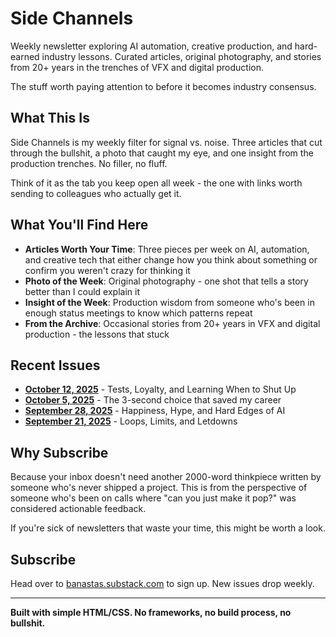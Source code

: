 # Side Channels

Weekly newsletter exploring AI automation, creative production, and hard-earned industry lessons. Curated articles, original photography, and stories from 20+ years in the trenches of VFX and digital production.

The stuff worth paying attention to before it becomes industry consensus.

## What This Is

Side Channels is my weekly filter for signal vs. noise. Three articles that cut through the bullshit, a photo that caught my eye, and one insight from the production trenches. No filler, no fluff.

Think of it as the tab you keep open all week - the one with links worth sending to colleagues who actually get it.

## What You'll Find Here

- **Articles Worth Your Time**: Three pieces per week on AI, automation, and creative tech that either change how you think about something or confirm you weren't crazy for thinking it
- **Photo of the Week**: Original photography - one shot that tells a story better than I could explain it
- **Insight of the Week**: Production wisdom from someone who's been in enough status meetings to know which patterns repeat
- **From the Archive**: Occasional stories from 20+ years in VFX and digital production - the lessons that stuck

## Recent Issues

- **[October 12, 2025](https://substack.banast.as/newsletters/2025-10-12_SideChannels)** - Tests, Loyalty, and Learning When to Shut Up
- **[October 5, 2025](https://substack.banast.as/newsletters/2025-10-05_SideChannels)** - The 3-second choice that saved my career
- **[September 28, 2025](https://substack.banast.as/newsletters/2025-09-28_SideChannels)** - Happiness, Hype, and Hard Edges of AI
- **[September 21, 2025](https://substack.banast.as/newsletters/2025-09-21_SideChannels)** - Loops, Limits, and Letdowns

## Why Subscribe

Because your inbox doesn't need another 2000-word thinkpiece written by someone who's never shipped a project. This is from the perspective of someone who's been on calls where "can you just make it pop?" was considered actionable feedback.

If you're sick of newsletters that waste your time, this might be worth a look.

## Subscribe

Head over to [banastas.substack.com](https://banastas.substack.com) to sign up. New issues drop weekly.

---

**Built with simple HTML/CSS. No frameworks, no build process, no bullshit.**

